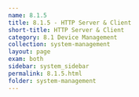 ```yaml
---
name: 8.1.5
title: 8.1.5 - HTTP Server & Client
short-title: HTTP Server & Client
category: 8.1 Device Management
collection: system-management
layout: page
exam: both
sidebar: system_sidebar
permalink: 8.1.5.html
folder: system-management
---
```


